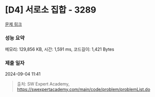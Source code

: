 # [D4] 서로소 집합 - 3289 

[문제 링크](https://swexpertacademy.com/main/code/problem/problemDetail.do?contestProbId=AWBJKA6qr2oDFAWr) 

### 성능 요약

메모리: 129,856 KB, 시간: 1,591 ms, 코드길이: 1,421 Bytes

### 제출 일자

2024-09-04 11:41



> 출처: SW Expert Academy, https://swexpertacademy.com/main/code/problem/problemList.do